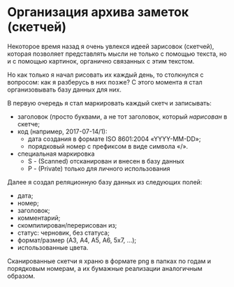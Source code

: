 # Организация архива заметок (скетчей)

Некоторое время назад я очень увлекся идеей зарисовок (скетчей),
которая позволяет представлять мысли не только с помощью текста, но и
с помощью картинок, органично связанных с этим текстом.

Но как только я начал рисовать их каждый день, то столкнулся с
вопросом: как я разберусь в них позже?  С этого момента я стал
организовывать базу данных для них.

В первую очередь я стал маркировать каждый скетч и записывать:
- заголовок (просто буквами, а не тот заголовок, который *нарисован* в
  скетче;
- код (например, 2017-07-14/1):
  - дата создания в формате ISO 8601:2004 «YYYY-MM-DD»;
  - порядковый номер с префиксом в виде символа «/».
- специальная маркировка
  - S - (Scanned) отсканирован и внесен в базу данных
  - P - (Private) только для личного использования

Далее я создал реляционную базу данных из следующих полей:
- дата;
- номер;
- заголовок;
- комментарий;
- скомпилирован/перерисован из;
- статус: черновик, без статуса;
- формат/размер (A3, A4, A5, A6, 5x7, ...);
- использованные цвета.

Сканированные скетчи я храню в формате png в папках по годам и
порядковым номерам, а их бумажные реализации аналогичным образом.
